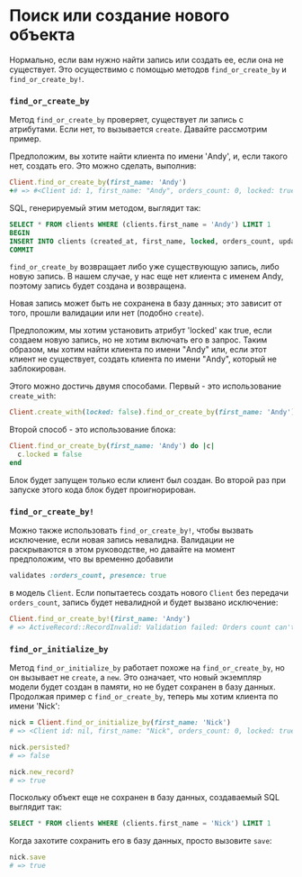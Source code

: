 # Поиск или создание нового объекта

Нормально, если вам нужно найти запись или создать ее, если она не существует. Это осуществимо с помощью методов `find_or_create_by` и `find_or_create_by!`.

### `find_or_create_by`

Метод `find_or_create_by` проверяет, существует ли запись с атрибутами. Если нет, то вызывается `create`. Давайте рассмотрим пример.

Предположим, вы хотите найти клиента по имени 'Andy', и, если такого нет, создать его. Это можно сделать, выполнив:

```ruby
Client.find_or_create_by(first_name: 'Andy')
+# => #<Client id: 1, first_name: "Andy", orders_count: 0, locked: true, created_at: "2011-08-30 06:09:27", updated_at: "2011-08-30 06:09:27">
```

SQL, генерируемый этим методом, выглядит так:

```sql
SELECT * FROM clients WHERE (clients.first_name = 'Andy') LIMIT 1
BEGIN
INSERT INTO clients (created_at, first_name, locked, orders_count, updated_at) VALUES ('2011-08-30 05:22:57', 'Andy', 1, NULL, '2011-08-30 05:22:57')
COMMIT
```

`find_or_create_by` возвращает либо уже существующую запись, либо новую запись. В нашем случае, у нас еще нет клиента с именем Andy, поэтому запись будет создана и возвращена.

Новая запись может быть не сохранена в базу данных; это зависит от того, прошли валидации или нет (подобно `create`).

Предположим, мы хотим установить атрибут 'locked' как true, если создаем новую запись, но не хотим включать его в запрос. Таким образом, мы хотим найти клиента по имени "Andy" или, если этот клиент не существует, создать клиента по имени "Andy", который не заблокирован.

Этого можно достичь двумя способами. Первый - это использование `create_with`:

```ruby
Client.create_with(locked: false).find_or_create_by(first_name: 'Andy')
```

Второй способ - это использование блока:

```ruby
Client.find_or_create_by(first_name: 'Andy') do |c|
  c.locked = false
end
```

Блок будет запущен только если клиент был создан. Во второй раз при запуске этого кода блок будет проигнорирован.

### `find_or_create_by!`

Можно также использовать `find_or_create_by!`, чтобы вызвать исключение, если новая запись невалидна. Валидации не раскрываются в этом руководстве, но давайте на момент предположим, что вы временно добавили

```ruby
validates :orders_count, presence: true
```

в модель `Client`. Если попытаетесь создать нового `Client` без передачи `orders_count`, запись будет невалидной и будет вызвано исключение:

```ruby
Client.find_or_create_by!(first_name: 'Andy')
# => ActiveRecord::RecordInvalid: Validation failed: Orders count can't be blank
```

### `find_or_initialize_by`

Метод `find_or_initialize_by` работает похоже на `find_or_create_by`, но он вызывает не `create`, а `new`. Это означает, что новый экземпляр модели будет создан в памяти, но не будет сохранен в базу данных. Продолжая пример с `find_or_create_by`, теперь мы хотим клиента по имени 'Nick':

```ruby
nick = Client.find_or_initialize_by(first_name: 'Nick')
# => <Client id: nil, first_name: "Nick", orders_count: 0, locked: true, created_at: "2011-08-30 06:09:27", updated_at: "2011-08-30 06:09:27">

nick.persisted?
# => false

nick.new_record?
# => true
```

Поскольку объект еще не сохранен в базу данных, создаваемый SQL выглядит так:

```sql
SELECT * FROM clients WHERE (clients.first_name = 'Nick') LIMIT 1
```

Когда захотите сохранить его в базу данных, просто вызовите `save`:

```ruby
nick.save
# => true
```
